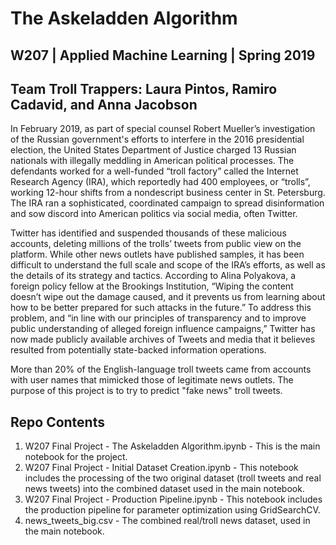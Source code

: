 # The Askeladden Algorithm 

## W207 | Applied Machine Learning | Spring 2019

## Team Troll Trappers: Laura Pintos, Ramiro Cadavid, and Anna Jacobson

In February 2019, as part of special counsel Robert Mueller’s investigation of the Russian government's efforts to interfere in the 2016 presidential election, the United States Department of Justice charged 13 Russian nationals with illegally meddling in American political processes. The defendants worked for a well-funded “troll factory” called the Internet Research Agency (IRA), which reportedly had 400 employees, or “trolls”, working 12-hour shifts from a nondescript business center in St. Petersburg. The IRA ran a sophisticated, coordinated campaign to spread disinformation and sow discord into American politics via social media, often Twitter.

Twitter has identified and suspended thousands of these malicious accounts, deleting millions of the trolls’ tweets from public view on the platform. While other news outlets have published samples, it has been difficult to understand the full scale and scope of the IRA’s efforts, as well as the details of its strategy and tactics. According to Alina Polyakova, a foreign policy fellow at the Brookings Institution, “Wiping the content doesn’t wipe out the damage caused, and it prevents us from learning about how to be better prepared for such attacks in the future.” To address this problem, and “in line with our principles of transparency and to improve public understanding of alleged foreign influence campaigns,” Twitter has now made publicly available archives of Tweets and media that it believes resulted from potentially state-backed information operations.

More than 20% of the English-language troll tweets came from accounts with user names that mimicked those of legitimate news outlets. The purpose of this project is to try to predict "fake news" troll tweets.

## Repo Contents

1. W207 Final Project - The Askeladden Algorithm.ipynb - This is the main notebook for the project.
2. W207 Final Project - Initial Dataset Creation.ipynb - This notebook includes the processing of the two original dataset (troll tweets and real news tweets) into the combined dataset used in the main notebook.
3. W207 Final Project - Production Pipeline.ipynb - This notebook includes the production pipeline for parameter optimization using GridSearchCV.
4. news_tweets_big.csv - The combined real/troll news dataset, used in the main notebook.

